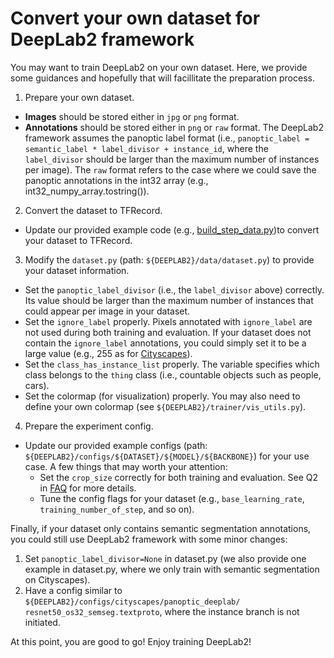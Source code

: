 # Convert your own dataset for DeepLab2 framework

You may want to train DeepLab2 on your own dataset. Here, we provide some
guidances and hopefully that will facillitate the preparation process.

1. Prepare your own dataset.
  * **Images** should be stored either in `jpg` or `png` format.
  * **Annotations** should be stored either in `png` or `raw` format. The
  DeepLab2 framework assumes the panoptic label format (i.e.,
  `panoptic_label = semantic_label * label_divisor + instance_id`, where the
  `label_divisor` should be larger than the maximum number of instances per
  image). The `raw` format refers to the case where we could save the panoptic
  annotations in the int32 array (e.g., int32_numpy_array.tostring()).
2. Convert the dataset to TFRecord.
  * Update our provided example code (e.g.,
  [build_step_data.py](../../data/build_step_data.py))to convert your dataset
  to TFRecord.
3. Modify the `dataset.py` (path: `${DEEPLAB2}/data/dataset.py`) to provide
  your dataset information.
  * Set the `panoptic_label_divisor` (i.e., the `label_divisor` above)
  correctly. Its value should be larger than the maximum number of instances
  that could appear per image in your dataset.
  * Set the `ignore_label` properly. Pixels annotated with `ignore_label`
  are not used during both training and evaluation. If your dataset does not
  contain the `ignore_label` annotations, you could simply set it to be a
  large value (e.g., 255 as for
  [Cityscapes](https://www.cityscapes-dataset.com/)).
  * Set the `class_has_instance_list` properly. The variable specifies
  which class belongs to the `thing` class (i.e., countable objects such as
  people, cars).
  * Set the colormap (for visualization) properly. You may also need to
  define your own colormap (see `${DEEPLAB2}/trainer/vis_utils.py`).
4. Prepare the experiment config.
  * Update our provided example configs (path:
  `${DEEPLAB2}/configs/${DATASET}/${MODEL}/${BACKBONE}`) for your use
  case. A few things that may worth your attention:
       * Set the `crop_size` correctly for both training and evaluation. See
       Q2 in [FAQ](../faq.md) for more details.
       * Tune the config flags for your dataset (e.g., `base_learning_rate`,
       `training_number_of_step`, and so on).

Finally, if your dataset only contains semantic segmentation annotations,
you could still use DeepLab2 framework with some minor changes:

1. Set `panoptic_label_divisor=None` in dataset.py (we also provide one
example in dataset.py, where we only train with semantic segmentation on
Cityscapes).
2. Have a config similar to
`${DEEPLAB2}/configs/cityscapes/panoptic_deeplab/
resnet50_os32_semseg.textproto`, where the instance branch is not
initiated.

At this point, you are good to go! Enjoy training DeepLab2!
